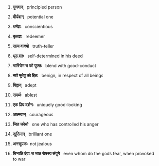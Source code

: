 1. **गुणवान्**   principled person
    
2. **वीर्यवान्**   potential one
    
3. **धर्मज्ञः**   conscientious
    
4. **कृतज्ञः**    redeemer
    
5. **सत्य वाक्यो**   truth-teller
    
6. **धृढ व्रतः**    self-determined in his deed
    
7. **चारित्रेण च को युक्तः**   blend with good-conduct
    
8. **सर्व भूतेषु को हितः**   benign, in respect of all beings
    
9. **विद्वान्**   adept
    
10. **समर्थः**   ablest
    
11. **एक प्रिय दर्शनः**    uniquely good-looking
    
12. **आत्मवान्**   courageous
    
13. **जित क्रोधो**    one who has controlled his anger
    
14. **द्युतिमान्**   brilliant one
    
15. **अनसूयकः**  not jealous
    
16. **बिभ्यति देवाः च जात रोषस्य संयुगे**   even whom do the gods fear, when provoked to war